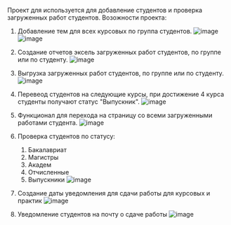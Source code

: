 Проект для используется для добавление студентов и проверка загруженных работ студентов. 
Возожности проекта:
1. Добавление тем для всех курсовых по группа студентов.
![image](https://github.com/Induxa/DjangoLogin/assets/117822685/67652feb-9abd-4189-bb43-ee3ba075c0f4)
![image](https://github.com/Induxa/DjangoLogin/assets/117822685/3bf50a7d-61a9-4c69-a851-6c080027e38e)


2. Создание отчетов эксель загруженных работ студентов, по группе или по студенту.
![image](https://github.com/Induxa/DjangoLogin/assets/117822685/3b8b470e-8cea-4d68-a911-f4dec9d9b622)

3. Выгрузка загруженных работ студентов, по группе или по студенту.
![image](https://github.com/Induxa/DjangoLogin/assets/117822685/3bcc65fe-c65c-4a81-a881-4deefcf25027)

4. Перевеод студентов на следующие курсы, при достижение 4 курса студенты получают статус "Выпускник".
![image](https://github.com/Induxa/DjangoLogin/assets/117822685/bf6762e7-2d88-44a7-953a-7c60566a31cb)

5. Функционал для перехода на страницу со всеми загруженными работами студента.
![image](https://github.com/Induxa/DjangoLogin/assets/117822685/41d282ca-2e0a-4537-8d99-da534aa9ced8)

6. Проверка студентов по статусу:
   1. Бакалавриат
   2. Магистры
   3. Академ
   4. Отчисленные
   5. Выпускники
  ![image](https://github.com/Induxa/DjangoLogin/assets/117822685/e3b9716f-af01-44df-a400-6b6199ecbc72)

 7. Создание даты уведомления для сдачи работы для курсовых и практик
  ![image](https://github.com/Induxa/DjangoLogin/assets/117822685/44375c03-798c-4bef-87c2-4fddd45a386f)

 8. Уведомление студентов на почту о сдаче работы
![image](https://github.com/Induxa/DjangoLogin/assets/117822685/0e316578-8b03-47c5-a40e-4b81d34975eb)
